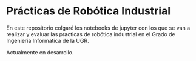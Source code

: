 # Prácticas de Robótica Industrial
En este repositorio colgaré los notebooks de jupyter con los que se van a realizar y evaluar las practicas de robótica industrial en el Grado de Ingenieria Informatica de la UGR. 

Actualmente en desarrollo. 
